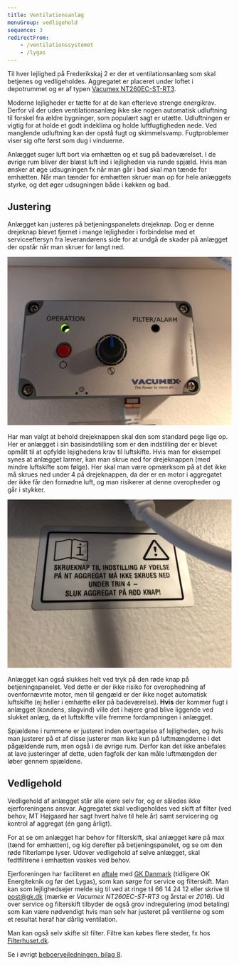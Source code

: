 ```yaml
---
title: Ventilationsanlæg
menuGroup: vedligehold
sequence: 3
redirectFrom:
    - /ventilationssystemet
    - /lygas
---
```

Til hver lejlighed på Frederikskaj&nbsp;2 er der et ventilationsanlæg som skal betjenes og vedligeholdes. Aggregatet er placeret under loftet i depotrummet og er af typen <a href="https://www.vacumex.dk/CustomerData/Files/Folders/16-nt250ec/305_vacumex-nt-260ec-slimline-ventilationsaggregat-08022017.pdf" target="_blank">Vacumex NT260EC-ST-RT3</a>.

Moderne lejligheder er tætte for at de kan efterleve strenge energikrav. Derfor vil der uden ventilationsanlæg ikke ske nogen automatisk udluftning til forskel fra ældre bygninger, som populært sagt er utætte. Udluftningen er vigtig for at holde et godt indeklima og holde luftfugtigheden nede. Ved manglende udluftning kan der opstå fugt og skimmelsvamp. Fugtproblemer viser sig ofte først som dug i vinduerne.

Anlægget suger luft bort via emhætten og et sug på badeværelset. I de øvrige rum bliver der blæst luft ind i lejligheden via runde spjæld. Hvis man ønsker at øge udsugningen fx når man går i bad skal man tænde for emhætten. Når man tænder for emhætten skruer man op for hele anlæggets styrke, og det øger udsugningen både i køkken og bad.

## Justering

Anlægget kan justeres på betjeningspanelets drejeknap. Dog er denne drejeknap blevet fjernet i mange lejligheder i forbindelse med et serviceeftersyn fra leverandørens side for at undgå de skader på anlægget der opstår når man skruer for langt ned.

![Ventilationsanlæggets betjeningspanel](ventilationsanlaeg-1.jpg)

Har man valgt at behold drejeknappen skal den som standard pege lige op. Her er anlægget i sin basisindstilling som er den indstilling der er blevet opmålt til at opfylde lejighedens krav til luftskifte. Hvis man for eksempel synes at anlægget larmer, kan man skrue ned for drejeknappen (med mindre luftskifte som følge). Her skal man være opmærksom på at det ikke må skrues ned under 4 på drejeknappen, da der er en motor i aggregatet der ikke får den fornødne luft, og man risikerer at denne overopheder og går i stykker.

![Advarselsskilt under ventilationsanlæggets betjeningspanel](ventilationsanlaeg-2.jpg)

Anlægget kan også slukkes helt ved tryk på den røde knap på betjeningspanelet. Ved dette er der ikke risiko for overophedning af ovenfornævnte motor, men til gengæld er der ikke noget automatisk luftskifte (ej heller i emhætte eller på badeværelse). **Hvis** der kommer fugt i anlægget (kondens, slagvind) ville det i højere grad blive liggende ved slukket anlæg, da et luftskifte ville fremme fordampningen i anlægget.

Spjældene i rummene er justeret inden overtagelse af lejligheden, og hvis man justerer på et af disse justerer man ikke kun på luftmængderne i det pågældende rum, men også i de øvrige rum. Derfor kan det ikke anbefales at lave justeringer af dette, uden fagfolk der kan måle luftmængden der løber gennem spjældene.

## Vedligehold

Vedligehold af anlægget står alle ejere selv for, og er således ikke ejerforeningens ansvar. Aggregatet skal vedligeholdes ved skift af filter (ved behov, MT&nbsp;Højgaard har sagt hvert halve til hele år) samt servicering og kontrol af aggregat (én gang årligt).

For at se om anlægget har behov for filterskift, skal anlægget køre på max (tænd for emhætten), og kig derefter på betjeningspanelet, og se om den røde filterlampe lyser. Udover vedligehold af selve anlægget, skal fedtfiltrene i emhætten vaskes ved behov.

Ejerforeningen har faciliteret en <a href="lygas-tilbud.pdf" target="_blank">aftale</a> med [GK Danmark](https://www.gk.dk/) (tidligere OK Energiteknik og før det Lygas), som kan sørge for service og filterskift. Man kan som lejlighedsejer melde sig til ved at ringe til 66&nbsp;14&nbsp;24&nbsp;12 eller skrive til post@gk.dk (mærke er _Vacumex NT260EC-ST-RT3_ og årstal er _2016_). Ud over service og filterskift tilbyder de også grov indregulering (mod betaling) som kan være nødvendigt hvis man selv har justeret på ventilerne og som et resultat heraf har dårlig ventilation.

Man kan også selv skifte sit filter. Filtre kan købes flere steder, fx hos [Filterhuset.dk](https://www.filterhuset.dk/vacumex/nt-260).

Se i øvrigt [beboervejledningen, bilag 8](/information/beboervejledning/).